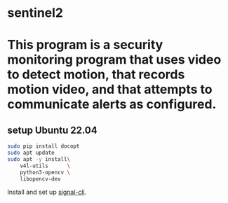# sentinel2

# This program is a security monitoring program that uses video to detect motion, that records motion video, and that attempts to communicate alerts as configured.      

## setup Ubuntu 22.04

```Bash
sudo pip install docopt
sudo apt update
sudo apt -y install\
    v4l-utils      \
    python3-opencv \
    libopencv-dev
```

Install and set up [signal-cli](https://github.com/AsamK/signal-cli).
